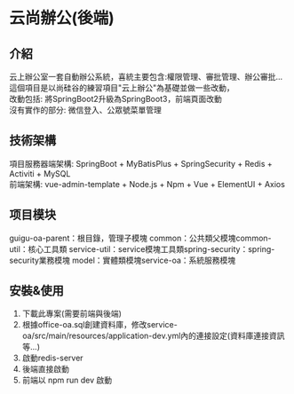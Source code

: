 # 云尚辦公(後端)
## 介紹
云上辦公室一套自動辦公系統，喜統主要包含:權限管理、審批管理、辦公審批... 
這個項目是以尚硅谷的練習項目"云上辦公"為基礎並做一些改動，    
改動包括: 將SpringBoot2升級為SpringBoot3，前端頁面改動  
沒有實作的部分: 微信登入、公眾號菜單管理

## 技術架構
項目服務器端架構: SpringBoot + MyBatisPlus + SpringSecurity + Redis + Activiti + MySQL  
前端架構: vue-admin-template + Node.js + Npm + Vue + ElementUI + Axios

## 项目模块
guigu-oa-parent：根目錄，管理子模塊
​common：公共類父模塊
​common-util：核心工具類
​service-util：service模塊工具類
​spring-security：spring-security業務模塊
​model：實體類模塊
​service-oa：系統服務模塊

## 安裝&使用
1. 下載此專案(需要前端與後端)
2. 根據office-oa.sql創建資料庫，修改service-oa/src/main/resources/application-dev.yml內的連接設定(資料庫連接資訊等...)
3. 啟動redis-server
4. 後端直接啟動
5. 前端以 npm run dev 啟動
